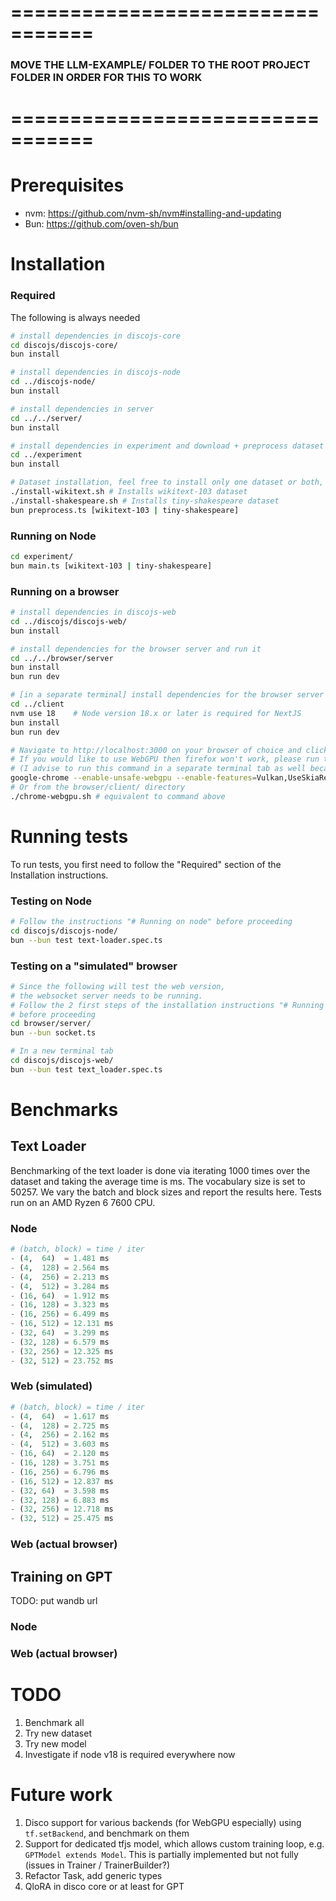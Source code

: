 # =================================

### MOVE THE LLM-EXAMPLE/ FOLDER TO THE ROOT PROJECT FOLDER IN ORDER FOR THIS TO WORK

# =================================

# Prerequisites

-   nvm: https://github.com/nvm-sh/nvm#installing-and-updating
-   Bun: https://github.com/oven-sh/bun

# Installation

### Required

The following is always needed

```sh
# install dependencies in discojs-core
cd discojs/discojs-core/
bun install

# install dependencies in discojs-node
cd ../discojs-node/
bun install

# install dependencies in server
cd ../../server/
bun install

# install dependencies in experiment and download + preprocess dataset
cd ../experiment
bun install

# Dataset installation, feel free to install only one dataset or both, you can later choose which one to preprocess / train on
./install-wikitext.sh # Installs wikitext-103 dataset
./install-shakespeare.sh # Installs tiny-shakespeare dataset
bun preprocess.ts [wikitext-103 | tiny-shakespeare]
```

### Running on Node

```sh
cd experiment/
bun main.ts [wikitext-103 | tiny-shakespeare]
```

### Running on a browser

```sh
# install dependencies in discojs-web
cd ../discojs/discojs-web/
bun install

# install dependencies for the browser server and run it
cd ../../browser/server
bun install
bun run dev

# [in a separate terminal] install dependencies for the browser server and run it
cd ../client
nvm use 18    # Node version 18.x or later is required for NextJS
bun install
bun run dev

# Navigate to http://localhost:3000 on your browser of choice and click on "train"
# If you would like to use WebGPU then firefox won't work, please run the following command to run chrome with WebGPU enabled
# (I advise to run this command in a separate terminal tab as well because you will have logs even in detach mode)
google-chrome --enable-unsafe-webgpu --enable-features=Vulkan,UseSkiaRenderer &
# Or from the browser/client/ directory
./chrome-webgpu.sh # equivalent to command above
```

# Running tests

To run tests, you first need to follow the "Required" section of the Installation instructions.

### Testing on Node

```sh
# Follow the instructions "# Running on node" before proceeding
cd discojs/discojs-node/
bun --bun test text-loader.spec.ts
```

### Testing on a "simulated" browser

```sh
# Since the following will test the web version,
# the websocket server needs to be running.
# Follow the 2 first steps of the installation instructions "# Running on a browser"
# before proceeding
cd browser/server/
bun --bun socket.ts

# In a new terminal tab
cd discojs/discojs-web/
bun --bun test text_loader.spec.ts
```

# Benchmarks

## Text Loader

Benchmarking of the text loader is done via iterating 1000 times over the dataset and taking the average time is ms. The vocabulary size is set to 50257. We vary the batch and block sizes and report the results here.
Tests run on an AMD Ryzen 6 7600 CPU.

### Node

```py
# (batch, block) = time / iter
- (4,  64)  = 1.481 ms
- (4,  128) = 2.564 ms
- (4,  256) = 2.213 ms
- (4,  512) = 3.284 ms
- (16, 64)  = 1.912 ms
- (16, 128) = 3.323 ms
- (16, 256) = 6.499 ms
- (16, 512) = 12.131 ms
- (32, 64)  = 3.299 ms
- (32, 128) = 6.579 ms
- (32, 256) = 12.325 ms
- (32, 512) = 23.752 ms
```

### Web (simulated)

```py
# (batch, block) = time / iter
- (4,  64)  = 1.617 ms
- (4,  128) = 2.725 ms
- (4,  256) = 2.162 ms
- (4,  512) = 3.603 ms
- (16, 64)  = 2.120 ms
- (16, 128) = 3.751 ms
- (16, 256) = 6.796 ms
- (16, 512) = 12.837 ms
- (32, 64)  = 3.598 ms
- (32, 128) = 6.883 ms
- (32, 256) = 12.718 ms
- (32, 512) = 25.475 ms
```

### Web (actual browser)

## Training on GPT

TODO: put wandb url

### Node

### Web (actual browser)

# TODO

1. Benchmark all
2. Try new dataset
3. Try new model
4. Investigate if node v18 is required everywhere now

# Future work

1. Disco support for various backends (for WebGPU especially) using `tf.setBackend`, and benchmark on them
2. Support for dedicated tfjs model, which allows custom training loop, e.g. `GPTModel extends Model`. This is partially implemented but not fully (issues in Trainer / TrainerBuilder?)
3. Refactor Task, add generic types
4. QloRA in disco core or at least for GPT
